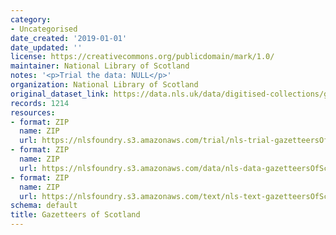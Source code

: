 ```yaml
---
category:
- Uncategorised
date_created: '2019-01-01'
date_updated: ''
license: https://creativecommons.org/publicdomain/mark/1.0/
maintainer: National Library of Scotland
notes: '<p>Trial the data: NULL</p>'
organization: National Library of Scotland
original_dataset_link: https://data.nls.uk/data/digitised-collections/gazetteers-of-scotland/
records: 1214
resources:
- format: ZIP
  name: ZIP
  url: https://nlsfoundry.s3.amazonaws.com/trial/nls-trial-gazetteersOfScotland.zip
- format: ZIP
  name: ZIP
  url: https://nlsfoundry.s3.amazonaws.com/data/nls-data-gazetteersOfScotland.zip
- format: ZIP
  name: ZIP
  url: https://nlsfoundry.s3.amazonaws.com/text/nls-text-gazetteersOfScotland.zip
schema: default
title: Gazetteers of Scotland
---
```


